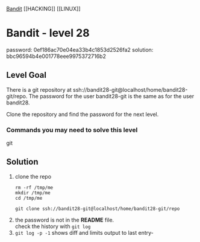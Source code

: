 [Bandit](Bandit.md)     [[HACKING]]     [[LINUX]]

# Bandit - level 28

password: 0ef186ac70e04ea33b4c1853d2526fa2
solution: bbc96594b4e001778eee9975372716b2 

## Level Goal  

There is a git repository at
ssh://bandit28-git@localhost/home/bandit28-git/repo. The password for the user
bandit28-git is the same as for the user bandit28.

Clone the repository and find the password for the next level.

### Commands you may need to solve this level
git

## Solution

1. clone the repo 
   ```
   rm -rf /tmp/me
   mkdir /tmp/me
   cd /tmp/me
   
   git clone ssh://bandit28-git@localhost/home/bandit28-git/repo
   ```
2. the password is not in the **README** file.  
   check the history with `git log`
3. `git log -p -1` shows diff and limits output to last entry-





